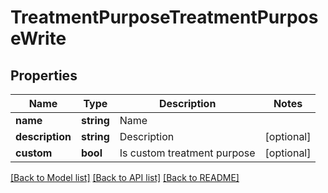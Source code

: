 # TreatmentPurposeTreatmentPurposeWrite

## Properties
Name | Type | Description | Notes
------------ | ------------- | ------------- | -------------
**name** | **string** | Name | 
**description** | **string** | Description | [optional] 
**custom** | **bool** | Is custom treatment purpose | [optional] 

[[Back to Model list]](../../README.md#documentation-for-models) [[Back to API list]](../../README.md#documentation-for-api-endpoints) [[Back to README]](../../README.md)


